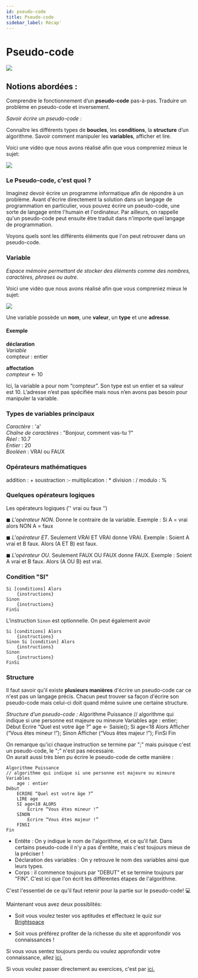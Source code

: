 ```yaml
---
id: pseudo-code
title: Pseudo-code
sidebar_label: Récap'
---
```


# Pseudo-code

![](https://media.giphy.com/media/3o6Yg4GUVgIUg3bf7W/giphy.gif)

## Notions abordées :

Comprendre le fonctionnement d’un **pseudo-code** pas-à-pas.
Traduire un problème en pseudo-code et inversement.

_Savoir écrire un pseudo-code :_

Connaître les différents types de **boucles**, les **conditions**, la **structure** d’un algorithme.
Savoir comment manipuler les **variables**, afficher et lire.

Voici une vidéo que nous avons réalisé afin que vous compreniez mieux le sujet:

[<img src="http://i3.ytimg.com/vi/fNiMJVPQxD8/maxresdefault.jpg">](https://www.youtube.com/watch?v=fNiMJVPQxD8)

### Le Pseudo-code, c'est quoi ?

Imaginez devoir écrire un programme informatique afin de répondre à un problème. Avant d'écrire directement la solution dans un langage de programmation en particulier, vous pouvez écrire un pseudo-code, une sorte de langage entre l'humain et l'ordinateur.
Par ailleurs, on rappelle qu'un pseudo-code peut ensuite être traduit dans n'importe quel langage de programmation.

Voyons quels sont les différents éléments que l'on peut retrouver dans un pseudo-code.

### Variable

_Espace mémoire permettant de stocker des éléments comme des nombres, caractères, phrases ou autre._

Voici une vidéo que nous avons réalisé afin que vous compreniez mieux le sujet:

[<img src="http://i3.ytimg.com/vi/Z2wg8hl4JjM/hqdefault.jpg">](https://www.youtube.com/watch?v=Z2wg8hl4JjM)

Une variable possède un **nom**, une **valeur**, un **type** et une **adresse**.

#### Exemple

**déclaration**  
_Variable_  
compteur : entier

**affectation**  
_compteur_ ← 10

Ici, la variable a pour nom “compteur”. Son type est un entier et sa valeur est 10. L’adresse n’est pas spécifiée mais nous n’en avons pas besoin pour manipuler la variable.

### Types de variables principaux

_Caractère_ : 'a'  
_Chaîne de caractères_ : "Bonjour, comment vas-tu ?"  
_Réel_ : 10.7  
_Entier_ : 20  
_Booléen_ : VRAI ou FAUX

### Opérateurs mathématiques

addition : +
soustraction :-
multiplication : \*
division : /
modulo : %

### Quelques opérateurs logiques

Les opérateurs logiques ('' vrai ou faux ‘’)

◼ _L'opérateur NON_. Donne le contraire de la variable.
Exemple : Si A = vrai alors NON A = faux

◼ _L'opérateur ET_. Seulement VRAI ET VRAI donne VRAI.
Exemple : Soient A vrai et B faux. Alors (A ET B) est faux.

◼ _L'opérateur OU_. Seulement FAUX OU FAUX donne FAUX.
Exemple : Soient A vrai et B faux. Alors (A OU B) est vrai.

### Condition "SI"

    Si [conditions] Alors
    	{instructions}
    Sinon
    	{instructions}
    FinSi

L'instruction `Sinon` est optionnelle.
On peut également avoir

    Si [conditions] Alors
    	{instructions}
    Sinon Si [condition] Alors
    	{instructions}
    Sinon
    	{instructions}
    FinSi

### Structure

Il faut savoir qu'il existe **plusieurs manières** d'écrire un pseudo-code car ce n'est pas un langage précis. Chacun peut trouver sa façon d'écrire son pseudo-code mais celui-ci doit quand même suivre une certaine structure.

_Structure d’un pseudo-code :_
Algorithme Puissance
// algorithme qui indique si une personne est majeure ou mineure
Variables
age : entier;
Début
Ecrire “Quel est votre âge ?”
age ← Saisie();
Si age<18 Alors
Afficher (“Vous êtes mineur !”);
Sinon
Afficher (“Vous êtes majeur !”);
FinSi
Fin

On remarque qu'ici chaque instruction se termine par ";" mais puisque c'est un pseudo-code, le ";" n'est pas nécessaire.  
On aurait aussi très bien pu écrire le pseudo-code de cette manière :

    Algorithme Puissance
    // algorithme qui indique si une personne est majeure ou mineure
    Variables
        age : entier
    Début
    	ECRIRE “Quel est votre âge ?”
        LIRE age
        SI age<18 ALORS
            Ecrire “Vous êtes mineur !”
        SINON
            Ecrire “Vous êtes majeur !”
        FINSI
    Fin

- Entête : On y indique le nom de l'algorithme, et ce qu'il fait. Dans certains pseudo-code il n'y a pas d'entête, mais c'est toujours mieux de la préciser !
- Déclaration des variables : On y retrouve le nom des variables ainsi que leurs types.
- Corps : il commence toujours par "DEBUT" et se termine toujours par "FIN". C'est ici que l'on écrit les différentes étapes de l'algorithme.

C'est l'essentiel de ce qu'il faut retenir pour la partie sur le pseudo-code! 💻

Maintenant vous avez deux possiblités:

- Soit vous voulez tester vos aptitudes et effectuez le quiz sur [Brightspace]()

- Soit vous préférez profiter de la richesse du site et appronfondir vos connaissances !

Si vous vous sentez toujours perdu ou voulez approfondir votre connaissance, allez [ici.](./pseudo-code_ressources.md)

Si vous voulez passer directement au exercices, c'est par [ici.](./pseudo-code_exercices.md)
